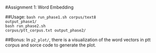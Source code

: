 #Assignment 1: Word Embedding

##Usage:
<code>bash run_phase1.sh corpus/text8 output_phase1/</code></br>
<code>bash run_phase2.sh corpus/ptt_corpus.txt output_phase2/</code>

##Bonus:
In `p2_plot/`, there is a visualization of the word vectors in ptt corpus and sorce code to generate the plot.